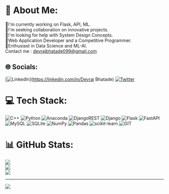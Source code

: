 # 💫 About Me:
🔭I'm currently working on Flask, API, ML.<br>👯I'm seeking collaboration on innovative projects.<br>🤝I'm looking for help with System Design Concepts.<br>💼Web Application Developer and a Competitive Programmer.<br>🌱Enthusiast in Data Science and ML-AI.<br>Contact me : devrajbhatade099@gmail.com 


## 🌐 Socials:
[![LinkedIn](https://img.shields.io/badge/LinkedIn-%230077B5.svg?logo=linkedin&logoColor=white)](https://linkedin.com/in/Devraj Bhatade) [![Twitter](https://img.shields.io/badge/Twitter-%231DA1F2.svg?logo=Twitter&logoColor=white)](https://twitter.com/devraj_1021) 

# 💻 Tech Stack:
![C++](https://img.shields.io/badge/c++-%2300599C.svg?style=for-the-badge&logo=c%2B%2B&logoColor=white) ![Python](https://img.shields.io/badge/python-3670A0?style=for-the-badge&logo=python&logoColor=ffdd54) ![Anaconda](https://img.shields.io/badge/Anaconda-%2344A833.svg?style=for-the-badge&logo=anaconda&logoColor=white) ![DjangoREST](https://img.shields.io/badge/DJANGO-REST-ff1709?style=for-the-badge&logo=django&logoColor=white&color=ff1709&labelColor=gray) ![Django](https://img.shields.io/badge/django-%23092E20.svg?style=for-the-badge&logo=django&logoColor=white) ![Flask](https://img.shields.io/badge/flask-%23000.svg?style=for-the-badge&logo=flask&logoColor=white) ![FastAPI](https://img.shields.io/badge/FastAPI-005571?style=for-the-badge&logo=fastapi) ![MySQL](https://img.shields.io/badge/mysql-%2300f.svg?style=for-the-badge&logo=mysql&logoColor=white) ![SQLite](https://img.shields.io/badge/sqlite-%2307405e.svg?style=for-the-badge&logo=sqlite&logoColor=white) ![NumPy](https://img.shields.io/badge/numpy-%23013243.svg?style=for-the-badge&logo=numpy&logoColor=white) ![Pandas](https://img.shields.io/badge/pandas-%23150458.svg?style=for-the-badge&logo=pandas&logoColor=white) ![scikit-learn](https://img.shields.io/badge/scikit--learn-%23F7931E.svg?style=for-the-badge&logo=scikit-learn&logoColor=white) ![GIT](https://img.shields.io/badge/Git-fc6d26?style=for-the-badge&logo=git&logoColor=white)
# 📊 GitHub Stats:
![](https://github-readme-stats.vercel.app/api?username=devraj1021&theme=dark&hide_border=true&include_all_commits=true&count_private=false)<br/>
![](https://github-readme-streak-stats.herokuapp.com/?user=devraj1021&theme=dark&hide_border=true)<br/>
![](https://github-readme-stats.vercel.app/api/top-langs/?username=devraj1021&theme=dark&hide_border=true&include_all_commits=true&count_private=false&layout=compact)

---
[![](https://visitcount.itsvg.in/api?id=devraj1021&icon=0&color=0)](https://visitcount.itsvg.in)

<!-- Proudly created with GPRM ( https://gprm.itsvg.in ) -->